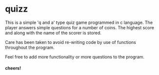 # quizz

This is a simple 'q and a' type quiz game programmed in c language.
The player answers simple questions for a number of coins.
The highest score and along with the name of the scorer is stored. 

Care has been taken to avoid re-writing code by use of functions throughout the program.

Feel free to add more functionality or more questions to the program.

#### cheers!
